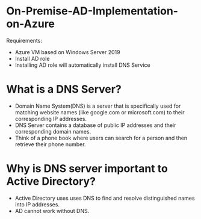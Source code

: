 # On-Premise-AD-Implementation-on-Azure

Requirements:
- Azure VM based on Windows Server 2019
- Install AD role
- Installing AD role will automatically install DNS Service


# What is a DNS Server?
- Domain Name System(DNS) is a server that is specifically used for matching website names (like google.com or microsoft.com) to their corresponding IP addresses.
- DNS Server contains a database of public IP addresses and their corresponding domain names.
- Think of a phone book where users can search for a person and then retrieve their phone number.

# Why is DNS server important to Active Directory?
- Active Directory uses uses DNS to find and resolve distinguished names into IP addresses.
- AD cannot work without DNS.
